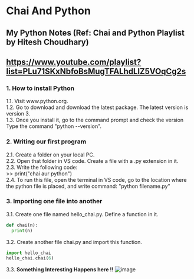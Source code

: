 <h1>Chai And Python</h1>
<h2>My Python Notes (Ref: Chai and Python Playlist by Hitesh Choudhary)</h2>
<h2>
  <a href="https://www.youtube.com/playlist?list=PLu71SKxNbfoBsMugTFALhdLlZ5VOqCg2s">https://www.youtube.com/playlist?list=PLu71SKxNbfoBsMugTFALhdLlZ5VOqCg2s</a>
</h2>

<h3> 1. How to install Python</h3>
<p>
  1.1. Visit www.python.org.<br>
  1.2. Go to download and download the latest package. The latest version is version 3.<br>
  1.3. Once you install it, go to the command prompt and check the version Type the command "python --version".<br>
</p>

<h3> 2. Writing our first program</h3>
<p>
  2.1. Create a folder on your local PC. <br>
  2.2. Open that folder in VS code. Create a file with a .py extension in it. <br>
  2.3. Write the following code:<br>
  >> print("chai aur python")<br>
  2.4. To run this file, open the terminal in VS code, go to the location where the python file is placed, and write command: "python filename.py"
</p>

<h3> 3. Importing one file into another</h3>
<p>
  3.1. Create one file named hello_chai.py. Define a function in it.<br>

  ````PYTHON
def chai(n):
    print(n)
````
  3.2. Create another file chai.py and import this function. <br>
  ````PYTHON
import hello_chai
hello_chai.chai(6)
````
  3.3. **Something Interesting Happens here !!**
  ![image](https://github.com/Mangeshgp14/Chai-And-Python/assets/107695842/02148ab6-3847-4bb6-a009-654553df0fc9)





</p>
